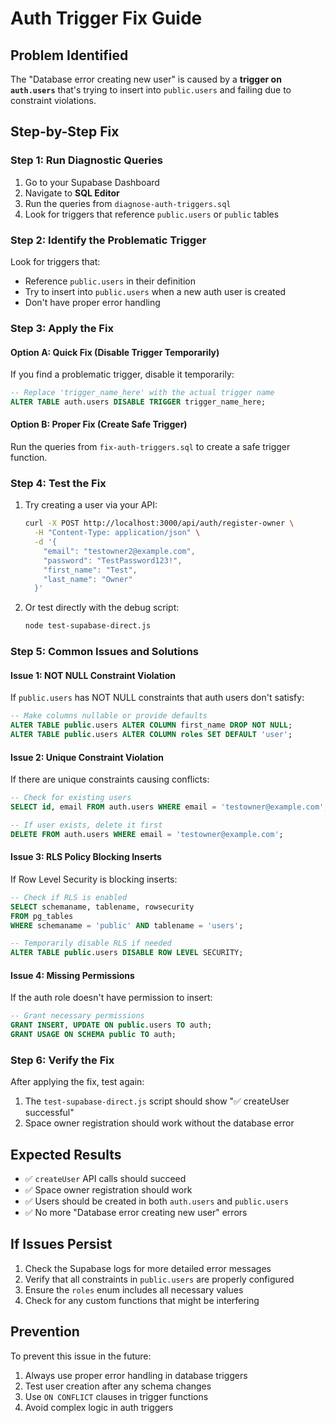 
# Auth Trigger Fix Guide

## Problem Identified
The "Database error creating new user" is caused by a **trigger on `auth.users`** that's trying to insert into `public.users` and failing due to constraint violations.

## Step-by-Step Fix

### Step 1: Run Diagnostic Queries
1. Go to your Supabase Dashboard
2. Navigate to **SQL Editor**
3. Run the queries from `diagnose-auth-triggers.sql`
4. Look for triggers that reference `public.users` or `public` tables

### Step 2: Identify the Problematic Trigger
Look for triggers that:
- Reference `public.users` in their definition
- Try to insert into `public.users` when a new auth user is created
- Don't have proper error handling

### Step 3: Apply the Fix

#### Option A: Quick Fix (Disable Trigger Temporarily)
If you find a problematic trigger, disable it temporarily:
```sql
-- Replace 'trigger_name_here' with the actual trigger name
ALTER TABLE auth.users DISABLE TRIGGER trigger_name_here;
```

#### Option B: Proper Fix (Create Safe Trigger)
Run the queries from `fix-auth-triggers.sql` to create a safe trigger function.

### Step 4: Test the Fix
1. Try creating a user via your API:
   ```bash
   curl -X POST http://localhost:3000/api/auth/register-owner \
     -H "Content-Type: application/json" \
     -d '{
       "email": "testowner2@example.com",
       "password": "TestPassword123!",
       "first_name": "Test",
       "last_name": "Owner"
     }'
   ```

2. Or test directly with the debug script:
   ```bash
   node test-supabase-direct.js
   ```

### Step 5: Common Issues and Solutions

#### Issue 1: NOT NULL Constraint Violation
If `public.users` has NOT NULL constraints that auth users don't satisfy:
```sql
-- Make columns nullable or provide defaults
ALTER TABLE public.users ALTER COLUMN first_name DROP NOT NULL;
ALTER TABLE public.users ALTER COLUMN roles SET DEFAULT 'user';
```

#### Issue 2: Unique Constraint Violation
If there are unique constraints causing conflicts:
```sql
-- Check for existing users
SELECT id, email FROM auth.users WHERE email = 'testowner@example.com';

-- If user exists, delete it first
DELETE FROM auth.users WHERE email = 'testowner@example.com';
```

#### Issue 3: RLS Policy Blocking Inserts
If Row Level Security is blocking inserts:
```sql
-- Check if RLS is enabled
SELECT schemaname, tablename, rowsecurity 
FROM pg_tables 
WHERE schemaname = 'public' AND tablename = 'users';

-- Temporarily disable RLS if needed
ALTER TABLE public.users DISABLE ROW LEVEL SECURITY;
```

#### Issue 4: Missing Permissions
If the auth role doesn't have permission to insert:
```sql
-- Grant necessary permissions
GRANT INSERT, UPDATE ON public.users TO auth;
GRANT USAGE ON SCHEMA public TO auth;
```

### Step 6: Verify the Fix
After applying the fix, test again:
1. The `test-supabase-direct.js` script should show "✅ createUser successful"
2. Space owner registration should work without the database error

## Expected Results
- ✅ `createUser` API calls should succeed
- ✅ Space owner registration should work
- ✅ Users should be created in both `auth.users` and `public.users`
- ✅ No more "Database error creating new user" errors

## If Issues Persist
1. Check the Supabase logs for more detailed error messages
2. Verify that all constraints in `public.users` are properly configured
3. Ensure the `roles` enum includes all necessary values
4. Check for any custom functions that might be interfering

## Prevention
To prevent this issue in the future:
1. Always use proper error handling in database triggers
2. Test user creation after any schema changes
3. Use `ON CONFLICT` clauses in trigger functions
4. Avoid complex logic in auth triggers

